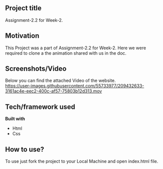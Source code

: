 ## Project title
Assignment-2.2 for Week-2.

## Motivation
This Project was a part of Assignment-2.2 for Week-2. Here we were required to clone a the animation shared with us in the doc. 
 
## Screenshots/Video
Below you can find the attached Video of the website.
<br>
https://user-images.githubusercontent.com/55733977/209432633-3161ac4e-eec2-400c-af57-75803b12d313.mov

## Tech/framework used

<b>Built with</b>
- Html 
- Css

## How to use?
To use just fork the project to your Local Machine and open index.html file.


